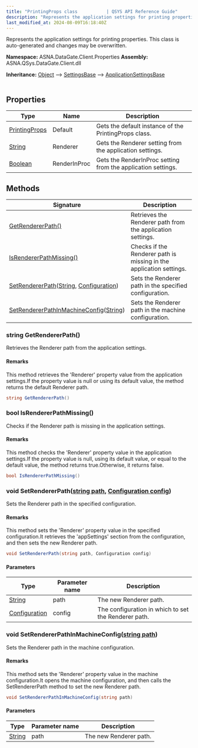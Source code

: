 ```yaml
---
title: "PrintingProps class           | QSYS API Reference Guide"
description: "Represents the application settings for printing properties. This class is auto-generated and changes may be overwritten. "
last_modified_at: 2024-08-09T16:18:40Z
---
```


Represents the application settings for printing properties.
This class is auto-generated and changes may be overwritten.

**Namespace:** ASNA.DataGate.Client.Properties
**Assembly:** ASNA.QSys.DataGate.Client.dll

**Inheritance:** [Object](https://docs.microsoft.com/en-us/dotnet/api/system.object) --> [SettingsBase](https://learn.microsoft.com/en-us/dotnet/api/system.configuration.settingsbase?view=net-8.0) --> [ApplicationSettingsBase](https://learn.microsoft.com/en-us/dotnet/api/system.configuration.applicationsettingsbase?view=net-8.0)
<br>
<br>

## Properties

| Type | Name | Description
| --- | --- | --- 
| [PrintingProps](/reference/datagate/datagate-client/printing-props.html) | Default | Gets the default instance of the PrintingProps class. |
| [String](https://learn.microsoft.com/en-us/dotnet/api/system.string?view=net-8.0) | Renderer | Gets the Renderer setting from the application settings. |
| [Boolean](https://docs.microsoft.com/en-us/dotnet/api/system.boolean) | RenderInProc | Gets the RenderInProc setting from the application settings. |

## Methods

| Signature | Description |
| --- | --- |
| [GetRendererPath()](#string-getrendererpath) | Retrieves the Renderer path from the application settings.
| [IsRendererPathMissing()](#bool-isrendererpathmissing) | Checks if the Renderer path is missing in the application settings.
| [SetRendererPath](#void-setrendererpathstring-path-configuration-config)([String](https://docs.microsoft.com/en-us/dotnet/api/system.string), [Configuration](https://learn.microsoft.com/en-us/dotnet/api/system.configuration.configuration?view=net-8.0)) | Sets the Renderer path in the specified configuration.
| [SetRendererPathInMachineConfig](#void-setrendererpathinmachineconfigstring-path)([String](https://docs.microsoft.com/en-us/dotnet/api/system.string)) | Sets the Renderer path in the machine configuration.

### string GetRendererPath()

Retrieves the Renderer path from the application settings.


#### Remarks
This method retrieves the 'Renderer' property value from the application settings.If the property value is null or using its default value, the method returns the default Renderer path.

```cs
string GetRendererPath()
```

### bool IsRendererPathMissing()

Checks if the Renderer path is missing in the application settings.


#### Remarks
This method checks the 'Renderer' property value in the application settings.If the property value is null, using its default value, or equal to the default value, the method returns true.Otherwise, it returns false.

```cs
bool IsRendererPathMissing()
```

### void SetRendererPath([string path](https://learn.microsoft.com/en-us/dotnet/api/system.string?view=net-8.0), [Configuration config](https://learn.microsoft.com/en-us/dotnet/api/system.configuration.configuration?view=net-8.0))

Sets the Renderer path in the specified configuration.


#### Remarks
This method sets the 'Renderer' property value in the specified configuration.It retrieves the 'appSettings' section from the configuration, and then sets the new Renderer path.

```cs
void SetRendererPath(string path, Configuration config)
```

#### Parameters

| Type | Parameter name | Description
| --- | --- | ---
| [String](https://docs.microsoft.com/en-us/dotnet/api/system.string) | path | The new Renderer path.
| [Configuration](https://learn.microsoft.com/en-us/dotnet/api/system.configuration.configuration?view=net-8.0) | config | The configuration in which to set the Renderer path.

### void SetRendererPathInMachineConfig([string path](https://learn.microsoft.com/en-us/dotnet/api/system.string?view=net-8.0))

Sets the Renderer path in the machine configuration.


#### Remarks
This method sets the 'Renderer' property value in the machine configuration.It opens the machine configuration, and then calls the SetRendererPath method to set the new Renderer path.

```cs
void SetRendererPathInMachineConfig(string path)
```

#### Parameters

| Type | Parameter name | Description
| --- | --- | ---
| [String](https://docs.microsoft.com/en-us/dotnet/api/system.string) | path | The new Renderer path.
